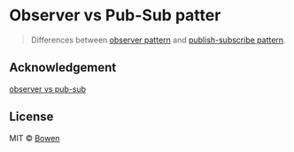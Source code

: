 <h1>Observer vs Pub-Sub patter</h1>

> Differences between [observer pattern][wiki-observer-pattern] and [publish-subscribe pattern][wiki-publish-subscribe-pattern].

[wiki-observer-pattern]: https://en.wikipedia.org/wiki/Observer_pattern
[wiki-publish-subscribe-pattern]: https://en.wikipedia.org/wiki/Publish%E2%80%93subscribe_pattern

## Acknowledgement

[observer vs pub-sub](https://hackernoon.com/observer-vs-pub-sub-pattern-50d3b27f838c)

## License

MIT © [Bowen](https://set.sh)
